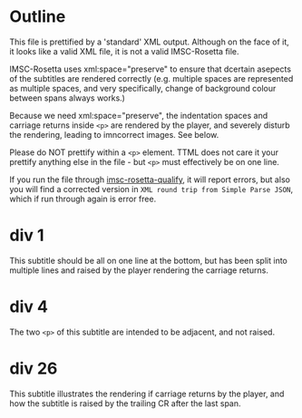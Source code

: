 # Outline

This file is prettified by a 'standard' XML output. Although on the face of it, it looks like a valid XML file, it is not a valid IMSC-Rosetta file.

IMSC-Rosetta uses xml:space="preserve" to ensure that dcertain asepects of the subtitles are rendered correctly (e.g. multiple spaces are represented as multiple spaces, and very specifically, change of background colour between spans always works.)

Because we need xml:space="preserve", the indentation spaces and carriage returns inside `<p>` are rendered by the player, and severely disturb the rendering, leading to imncorrect images.  See below.

Please do NOT prettify within a `<p>` element.  TTML does not care it your prettify anything else in the file - but `<p>` must effectively be on one line.

If you run the file through [imsc-rosetta-qualify](https://imsc-rosetta.github.io/imsc-rosetta-qualify/), it will report errors, but also you will find a corrected version in `XML round trip from Simple Parse JSON`, which if run through again is error free.

# div 1
This subtitle should be all on one line at the bottom, but has been split into multiple lines and raised by the player rendering the carriage returns.

# div 4
The two `<p>` of this subtitle are intended to be adjacent, and not raised.

# div 26
This subtitle illustrates the rendering if carriage returns by the player, and how the subtitle is raised by the trailing CR after the last span.